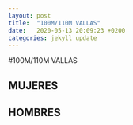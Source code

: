 ```yaml
---
layout: post
title:  "100M/110M VALLAS"
date:   2020-05-13 20:09:23 +0200
categories: jekyll update
---
```

#100M/110M VALLAS

## MUJERES

## HOMBRES
